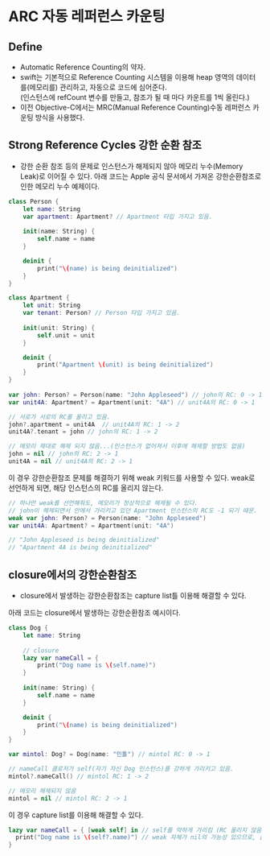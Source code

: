 # ARC 자동 레퍼런스 카운팅

## Define
- Automatic Reference Counting의 약자.
- swift는 기본적으로 Reference Counting 시스템을 이용해 heap 영역의 데이터를(메모리를) 관리하고, 자동으로 코드에 심어준다.   
 (인스턴스에 refCount 변수를 만들고, 참조가 될 때 마다 카운트를 1씩 올린다.)
- 이전 Objective-C에서는 MRC(Manual Reference Counting)수동 레퍼런스 카운팅 방식을 사용했다.

## Strong Reference Cycles 강한 순환 참조
- 강한 순환 참조 등의 문제로 인스턴스가 해제되지 않아 메모리 누수(Memory Leak)로 이어질 수 있다. 아래 코드는 Apple 공식 문서에서 가져온 강한순환참조로 인한 메모리 누수 예제이다.
~~~swift
class Person {
    let name: String
    var apartment: Apartment? // Apartment 타입 가지고 있음.
    
    init(name: String) {
        self.name = name
    }

    deinit {
        print("\(name) is being deinitialized")
    }
}

class Apartment {
    let unit: String
    var tenant: Person? // Person 타입 가지고 있음.
    
    init(unit: String) {
        self.unit = unit
    }

    deinit {
        print("Apartment \(unit) is being deinitialized")
    }
}
 
var john: Person? = Person(name: "John Appleseed") // john의 RC: 0 -> 1
var unit4A: Apartment? = Apartment(unit: "4A") // unit4A의 RC: 0 -> 1

// 서로가 서로의 RC를 올리고 있음.
john?.apartment = unit4A  // unit4A의 RC: 1 -> 2
unit4A?.tenant = john // john의 RC: 1 -> 2

// 메모리 제대로 해제 되지 않음...(인스턴스가 없어져서 이후에 해제할 방법도 없음)
john = nil // john의 RC: 2 -> 1
unit4A = nil // unit4A의 RC: 2 -> 1
~~~

이 경우 강한순환참조 문제를 해결하기 위해 weak 키워드를 사용할 수 있다. weak로 선언하게 되면, 해당 인스턴스의 RC를 올리지 않는다.
~~~swift
// 하나만 weak를 선언해줘도, 메모리가 정상적으로 해제될 수 있다.
// john이 해제되면서 안에서 가리키고 있던 Apartment 인스턴스의 RC도 -1 되기 때문.
weak var john: Person? = Person(name: "John Appleseed")
var unit4A: Apartment? = Apartment(unit: "4A")

// "John Appleseed is being deinitialized"
// "Apartment 4A is being deinitialized"
~~~

## closure에서의 강한순환참조
- closure에서 발생하는 강한순환참조는 capture list틀 이용해 해결할 수 있다.   

아래 코드는 closure에서 발생하는 강한순환참조 예시이다.
~~~swift
class Dog {
    let name: String
    
    // closure
    lazy var nameCall = {
        print("Dog name is \(self.name)")
    }
    
    init(name: String) {
        self.name = name
    }

    deinit {
        print("\(name) is being deinitialized")
    }
}

var mintol: Dog? = Dog(name: "민톨") // mintol RC: 0 -> 1

// nameCall 클로저가 self(자기 자신 Dog 인스턴스)를 강하게 가리키고 있음.
mintol?.nameCall() // mintol RC: 1 -> 2

// 메모리 해제되지 않음
mintol = nil // mintol RC: 2 -> 1
~~~
이 경우 capture list를 이용해 해결할 수 있다.
~~~swift
lazy var nameCall = { [weak self] in // self를 약하게 가리킴 (RC 올리지 않음)
  print("Dog name is \(self?.name)") // weak 자체가 nil의 가능성 있으므로, 옵셔널 적용
}
~~~